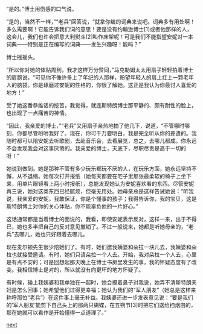 
“是的。”博士用伤感的口气说。

“是的，当然不一样，”“老兵”回答说，“就拿你编的词典来说吧。词典多有用处啊！多么需要啊！它能告诉我们词的意思！要是没有约翰逊博士[1]或者他那样的人，这会儿，我们也许会把意大利熨斗[2]叫作床架呢！可是我们不能指望安妮对一本词典——特别是正在编写的词典——发生兴趣呀！能吗？”

博士摇摇头。

“所以你对她的体贴周到，我才这样万分赞同，”马克勒姆太太用扇子轻轻拍着博士的肩膀说，“可见你不像许多上了年纪的人那样，盼望年轻人的肩上扛上一颗老年人的脑袋。你是琢磨过安妮的性格的，你很了解她。这正是我认为你最讨人喜爱的地方！”

受了她这番恭维话的挖苦，我觉得，就连斯特朗博士那平静的、颇有耐性的脸上，也出现了一点痛苦的神情。

“因此，我亲爱的博士，”“老兵”又用扇子亲热地拍了他几下，说道，“不管哪时哪刻，你都尽管吩咐我好了。现在，你可千万要明白，我是完全听从你的差遣的。我随时都可以陪安妮去听歌剧，去赴音乐会，去看展览，总之，去哪儿都成。你永远不会发现我会对这事厌倦的。我亲爱的博士，天底下，尽职尽责是高于一切的呀！”

她说到做到。她是那种不管有多少玩乐都玩不厌的人，在玩乐方面，她永远坚持不懈，从不退缩。她每次打开报纸（她每天都要在宅子里那张最柔软的椅子上坐下来，用单片眼镜看上两小时报纸），总能发现她认为安妮喜欢看的东西。尽管安妮再三说，她对这类东西已经腻烦，但毫无用处。她母亲总是这样告诫她说：“听我说，我亲爱的安妮，我敢保证，你是个懂事的孩子；我得告诉你，我的宝贝，这是斯特朗博士对你的关心体贴，你不能辜负他的一片好心。”

这话通常都是当着博士的面说的，我看，即使安妮表示反对，这样一来，出于不得已，她也多半把自己的反对意见撤销了。不过一般说来，她都是听她母亲的，“老兵”去哪儿，她也只好跟着去哪儿。

现在麦尔顿先生很少陪她们了。有时，她们邀我姨婆和朵拉一块儿去，我姨婆和朵拉也就接受邀请。有时，她们只请朵拉一个人去。开始，我对朵拉一个人去，心里是有点不安的；可是回想起那天晚上在博士书房里发生的事，我的怀疑态度有了改变。我相信博士是对的，所以就没有向更坏的地方怀疑了。

有时候，碰上我姨婆和我单独在一起时，她会摸着鼻子对我说，她弄不清斯特朗夫妇是怎么回事；她希望他们过得更幸福；她认为我们的“军人朋友”（她总是这样来称呼那位“老兵”）在这件事上毫无补益。我姨婆还进一步发表意见说：“要是我们的‘军人朋友’能剪下自己头上的那两只蝴蝶，在五朔节[3]时把它们送给扫烟囱的，那在她就可以看作是开始懂得一点道理了。”

[next](page575)